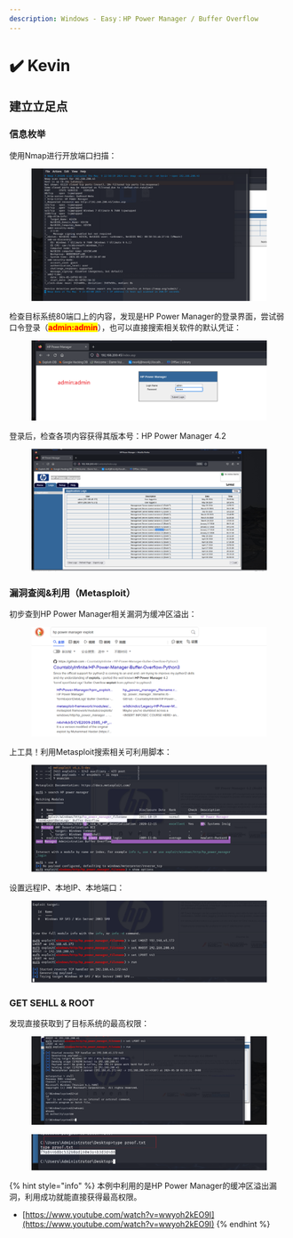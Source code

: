 ```yaml
---
description: Windows - Easy：HP Power Manager / Buffer Overflow
---
```


# ✔️ Kevin

## 建立立足点

### 信息枚举

使用Nmap进行开放端口扫描：

<figure><img src="../../.gitbook/assets/1 (12).png" alt=""><figcaption></figcaption></figure>

检查目标系统80端口上的内容，发现是HP Power Manager的登录界面，尝试弱口令登录（<mark style="color:red;">**admin:admin**</mark>），也可以直接搜索相关软件的默认凭证：

<figure><img src="../../.gitbook/assets/2 (14).png" alt=""><figcaption></figcaption></figure>

登录后，检查各项内容获得其版本号：HP Power Manager 4.2

<figure><img src="../../.gitbook/assets/3 (9).png" alt=""><figcaption></figcaption></figure>

### 漏洞查阅&利用（Metasploit）

初步查到HP Power Manager相关漏洞为缓冲区溢出：

<figure><img src="../../.gitbook/assets/5 (13).png" alt=""><figcaption></figcaption></figure>

上工具！利用Metasploit搜索相关可利用脚本：

<figure><img src="../../.gitbook/assets/4 (12).png" alt=""><figcaption></figcaption></figure>

设置远程IP、本地IP、本地端口：

<figure><img src="../../.gitbook/assets/6 (12).png" alt=""><figcaption></figcaption></figure>

### GET SEHLL & ROOT

发现直接获取到了目标系统的最高权限：

<figure><img src="../../.gitbook/assets/7 (14).png" alt=""><figcaption></figcaption></figure>

<figure><img src="../../.gitbook/assets/8 (12).png" alt=""><figcaption></figcaption></figure>

{% hint style="info" %}
本例中利用的是HP Power Manager的缓冲区溢出漏洞，利用成功就能直接获得最高权限。

* [https://www.youtube.com/watch?v=wwyoh2kEO9I](https://www.youtube.com/watch?v=wwyoh2kEO9I)
{% endhint %}
